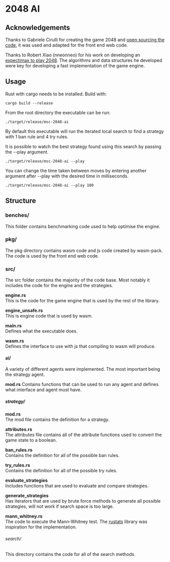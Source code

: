 # 2048 AI

## Acknowledgements

Thanks to Gabriele Cirulli for creating the game 2048 and [open sourcing the code](https://github.com/gabrielecirulli/2048), it was used and adapted for the front end web code.

Thanks to Robert Xiao (nneonneo) for his work on developing an [expectimax to play 2048](https://github.com/nneonneo/2048-ai). The algorithms and data structures he developed were key for developing a fast implementation of the game engine.

## Usage
Rust with cargo needs to be installed. Build with:
```shell
cargo build --release
```

From the root directory the executable can be run:
```shell
./target/release/msc-2048-ai
```

By default this executable will run the iterated local search to find a strategy with 1 ban rule and 4 try rules.

It is possible to watch the best strategy found using this search by passing the --play argument.

```shell
./target/release/msc-2048-ai --play
```

You can change the time taken between moves by entering another argument after --play with the desired time in milliseconds.

```shell
./target/release/msc-2048-ai --play 100
```

## Structure

### benches/  
This folder contains benchmarking code used to help optimise the engine.

### pkg/
The pkg directory contains wasm code and js code created by wasm-pack. The code is used by the front end web code.

### src/
The src folder contains the majority of the code base. Most notably it includes the code for the engine and the strategies.

**engine.rs**  
This is the code for the game engine that is used by the rest of the library.

**engine_unsafe.rs**  
This is engine code that is used by wasm.

**main.rs**  
Defines what the executable does.

**wasm.rs**  
Defines the interface to use with js that compiling to wasm will produce.

#### ai/
A variety of different agents were implemented. The most important being the strategy agent.

**mod.rs**
Contains functions that can be used to run any agent and defines what interface and agent must have.

##### strategy/
**mod.rs**  
The mod file contains the definition for a strategy.

**attributes.rs**  
The attributes file contains all of the attribute functions used to convert the game state to a boolean.

**ban_rules.rs**  
Contains the definition for all of the possible ban rules.

**try_rules.rs**  
Contains the definition for all of the possible try rules.

**evaluate_strategies**  
Includes functions that are used to evaluate and compare strategies.

**generate_strategies**  
Has iterators that are used by brute force methods to generate all possible strategies, will not work if search space is too large.

**mann_whitney.rs**  
The code to execute the Mann-Whitney test. The [rustats](https://docs.rs/rustats/0.1.0/rustats/hypothesis_testings/index.html) library was inspiration for the implementation.

###### search/
This directory contains the code for all of the search methods.
